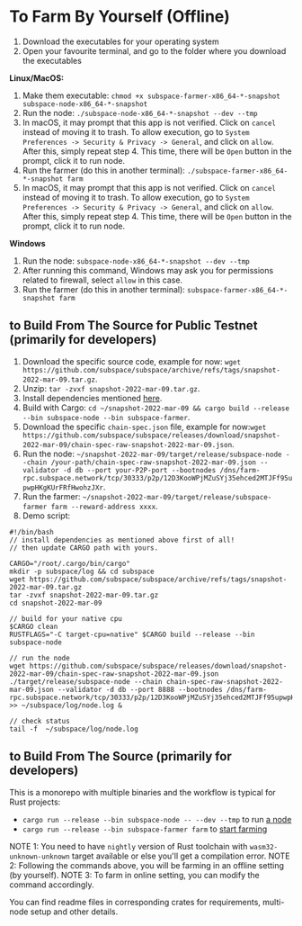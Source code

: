 # To Farm By Yourself (Offline)

1. Download the executables for your operating system
2. Open your favourite terminal, and go to the folder where you download the executables

**Linux/MacOS:**
1. Make them executable: `chmod +x subspace-farmer-x86_64-*-snapshot subspace-node-x86_64-*-snapshot`
2. Run the node: `./subspace-node-x86_64-*-snapshot --dev --tmp`
3. In macOS, it may prompt that this app is not verified. Click on `cancel` instead of moving it to trash.
   To allow execution, go to `System Preferences -> Security & Privacy -> General`, and click on `allow`.
   After this, simply repeat step 4. This time, there will be `Open` button in the prompt, click it to run node.
4. Run the farmer (do this in another terminal): `./subspace-farmer-x86_64-*-snapshot farm`
5. In macOS, it may prompt that this app is not verified. Click on `cancel` instead of moving it to trash.
   To allow execution, go to `System Preferences -> Security & Privacy -> General`, and click on `allow`.
   After this, simply repeat step 4. This time, there will be `Open` button in the prompt, click it to run node.

**Windows**
1. Run the node: `subspace-node-x86_64-*-snapshot --dev --tmp`
2. After running this command, Windows may ask you for permissions related to firewall, select `allow` in this case.
3. Run the farmer (do this in another terminal): `subspace-farmer-x86_64-*-snapshot farm`

## to Build From The Source for Public Testnet (primarily for developers)

1. Download the specific source code, example for now: `wget https://github.com/subspace/subspace/archive/refs/tags/snapshot-2022-mar-09.tar.gz`.
2. Unzip: `tar -zvxf snapshot-2022-mar-09.tar.gz`.
3. Install dependencies mentioned [here](/crates/subspace-node).
4. Build with Cargo: `cd ~/snapshot-2022-mar-09 && cargo build --release --bin subspace-node --bin subspace-farmer`.
5. Download the specific `chain-spec.json` file, example for now:`wget https://github.com/subspace/subspace/releases/download/snapshot-2022-mar-09/chain-spec-raw-snapshot-2022-mar-09.json`.
6. Run the node: `~/snapshot-2022-mar-09/target/release/subspace-node --chain /your-path/chain-spec-raw-snapshot-2022-mar-09.json --validator -d db --port your-P2P-port --bootnodes /dns/farm-rpc.subspace.network/tcp/30333/p2p/12D3KooWPjMZuSYj35ehced2MTJFf95upwpHKgKUrFRfHwohzJXr`.
7. Run the farmer: `~/snapshot-2022-mar-09/target/release/subspace-farmer farm --reward-address xxxx`.
8. Demo script:
```
#!/bin/bash
// install dependencies as mentioned above first of all!
// then update CARGO path with yours.

CARGO="/root/.cargo/bin/cargo"
mkdir -p subspace/log && cd subspace
wget https://github.com/subspace/subspace/archive/refs/tags/snapshot-2022-mar-09.tar.gz
tar -zvxf snapshot-2022-mar-09.tar.gz
cd snapshot-2022-mar-09

// build for your native cpu
$CARGO clean
RUSTFLAGS="-C target-cpu=native" $CARGO build --release --bin subspace-node

// run the node
wget https://github.com/subspace/subspace/releases/download/snapshot-2022-mar-09/chain-spec-raw-snapshot-2022-mar-09.json
./target/release/subspace-node --chain chain-spec-raw-snapshot-2022-mar-09.json --validator -d db --port 8888 --bootnodes /dns/farm-rpc.subspace.network/tcp/30333/p2p/12D3KooWPjMZuSYj35ehced2MTJFf95upwpHKgKUrFRfHwohzJXr >> ~/subspace/log/node.log &

// check status
tail -f  ~/subspace/log/node.log
```

## to Build From The Source (primarily for developers)

This is a monorepo with multiple binaries and the workflow is typical for Rust projects:

- `cargo run --release --bin subspace-node -- --dev --tmp` to run [a node](/crates/subspace-node)
- `cargo run --release --bin subspace-farmer farm` to [start farming](/crates/subspace-farmer)

NOTE 1: You need to have `nightly` version of Rust toolchain with `wasm32-unknown-unknown` target available or else you'll get a compilation error.
NOTE 2: Following the commands above, you will be farming in an offline setting (by yourself).
NOTE 3: To farm in online setting, you can modify the command accordingly.

You can find readme files in corresponding crates for requirements, multi-node setup and other details.
